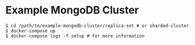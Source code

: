# Example MongoDB Cluster

```
$ cd /path/to/example-mongodb-cluster/replica-set # or sharded-cluster
$ docker-compose up
$ docker-compose logs -f setup # for more information
```
